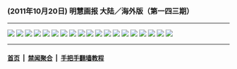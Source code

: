 ### (2011年10月20日) 明慧画报 大陆／海外版（第一四三期） 

---

<img src="http://qikan.minghui.org/mhqkpage/qikanimage/2011/10/20/mhhb-143-china-wz-reader-online1.png"/> 

<img src="http://qikan.minghui.org/mhqkpage/qikanimage/2011/10/20/mhhb-143-china-wz-reader-online2.png"/> 

<img src="http://qikan.minghui.org/mhqkpage/qikanimage/2011/10/20/mhhb-143-china-wz-reader-online3.png"/> 

<img src="http://qikan.minghui.org/mhqkpage/qikanimage/2011/10/20/mhhb-143-china-wz-reader-online4.png"/> 

<img src="http://qikan.minghui.org/mhqkpage/qikanimage/2011/10/20/mhhb-143-china-wz-reader-online5.png"/> 

<img src="http://qikan.minghui.org/mhqkpage/qikanimage/2011/10/20/mhhb-143-china-wz-reader-online6.png"/> 

<img src="http://qikan.minghui.org/mhqkpage/qikanimage/2011/10/20/mhhb-143-china-wz-reader-online7.png"/> 

<img src="http://qikan.minghui.org/mhqkpage/qikanimage/2011/10/20/mhhb-143-china-wz-reader-online8.png"/> 

<img src="http://qikan.minghui.org/mhqkpage/qikanimage/2011/10/20/mhhb-143-china-wz-reader-online9.png"/> 

<img src="http://qikan.minghui.org/mhqkpage/qikanimage/2011/10/20/mhhb-143-china-wz-reader-online10.png"/> 

<img src="http://qikan.minghui.org/mhqkpage/qikanimage/2011/10/20/mhhb-143-china-wz-reader-online11.png"/> 

<img src="http://qikan.minghui.org/mhqkpage/qikanimage/2011/10/20/mhhb-143-china-wz-reader-online12.png"/> 

<img src="http://qikan.minghui.org/mhqkpage/qikanimage/2011/10/20/mhhb-143-china-wz-reader-online13.png"/> 

<img src="http://qikan.minghui.org/mhqkpage/qikanimage/2011/10/20/mhhb-143-china-wz-reader-online14.png"/> 

<img src="http://qikan.minghui.org/mhqkpage/qikanimage/2011/10/20/mhhb-143-china-wz-reader-online15.png"/> 

<img src="http://qikan.minghui.org/mhqkpage/qikanimage/2011/10/20/mhhb-143-china-wz-reader-online16.png"/> 

<img src="http://qikan.minghui.org/mhqkpage/qikanimage/2011/10/20/mhhb-143-china-wz-reader-online17.png"/> 

<img src="http://qikan.minghui.org/mhqkpage/qikanimage/2011/10/20/mhhb-143-china-wz-reader-online18.png"/> 

<img src="http://qikan.minghui.org/mhqkpage/qikanimage/2011/10/20/mhhb-143-china-wz-reader-online19.png"/> 



---

#### [首页](../../../..) &nbsp;|&nbsp; [禁闻聚合](https://github.com/gfw-breaker/banned-news) &nbsp;|&nbsp; [手把手翻墙教程](https://github.com/gfw-breaker/guides) 